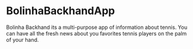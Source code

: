 # BolinhaBackhandApp
Bolinha Backhand its a multi-purpose app of information about tennis. You can have all the fresh news about you favorites tennis players on the palm of your hand.
